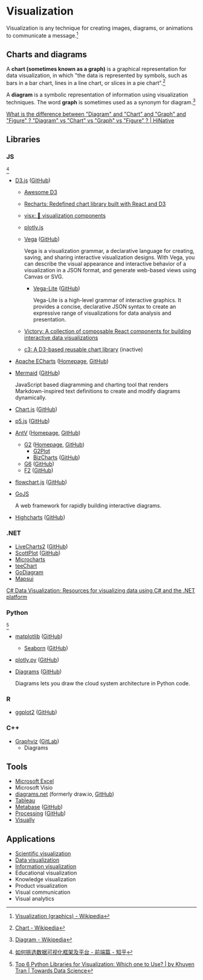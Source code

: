 # Visualization
Visualization is any technique for creating images, diagrams, or animations to communicate a message.[^wiki]

## Charts and diagrams
A **chart (sometimes known as a graph)** is a graphical representation for data visualization, in which "the data is represented by symbols, such as bars in a bar chart, lines in a line chart, or slices in a pie chart".[^chart-wiki]

A **diagram** is a symbolic representation of information using visualization techniques. The word **graph** is sometimes used as a synonym for diagram.[^diagram-wiki]

[What is the difference between "Diagram" and "Chart" and "Graph" and "Figure" ? "Diagram" vs "Chart" vs "Graph" vs "Figure" ? | HiNative](https://hinative.com/questions/13093815)

[^chart-wiki]: [Chart - Wikipedia](https://en.wikipedia.org/wiki/Chart)
[^diagram-wiki]: [Diagram - Wikipedia](https://en.wikipedia.org/wiki/Diagram)

## Libraries
### JS
[^lib-js-wuduoyi]
- [D3.js](https://d3js.org/) ([GitHub](https://github.com/d3/d3))
  - [Awesome D3](https://github.com/wbkd/awesome-d3)
  - [Recharts: Redefined chart library built with React and D3](https://github.com/recharts/recharts)
  - [visx: 🐯 visualization components](https://github.com/airbnb/visx)
  - [plotly.js](https://github.com/plotly/plotly.js)
  - [Vega](https://vega.github.io/vega/) ([GitHub](https://github.com/vega/vega))
  
    Vega is a visualization grammar, a declarative language for creating, saving, and sharing interactive visualization designs. With Vega, you can describe the visual appearance and interactive behavior of a visualization in a JSON format, and generate web-based views using Canvas or SVG.
    
    - [Vega-Lite](https://vega.github.io/vega-lite/) ([GitHub](https://github.com/vega/vega-lite))
    
      Vega-Lite is a high-level grammar of interactive graphics. It provides a concise, declarative JSON syntax to create an expressive range of visualizations for data analysis and presentation.
  
  - [Victory: A collection of composable React components for building interactive data visualizations](https://github.com/FormidableLabs/victory)
  - [c3: A D3-based reusable chart library](https://github.com/c3js/c3) (inactive)
- [Apache ECharts](Libraries/ECharts/README.md) ([Homepage](https://echarts.apache.org/), [GitHub](https://github.com/apache/echarts))
- [Mermaid](https://mermaid.js.org/) ([GitHub](https://github.com/mermaid-js/mermaid))

  JavaScript based diagramming and charting tool that renders Markdown-inspired text definitions to create and modify diagrams dynamically.
- [Chart.js](https://www.chartjs.org/) ([GitHub](https://github.com/chartjs/Chart.js))
- [p5.js](https://p5js.org/) ([GitHub](https://github.com/processing/p5.js))
- [AntV](Libraries/AntV/README.md) ([Homepage](https://antv.vision/), [GitHub](https://github.com/antvis))
  - [G2](Libraries/AntV/G2.md) ([Homepage](https://g2.antv.vision/), [GitHub](https://github.com/antvis/G2))
    - [G2Plot](Libraries/AntV/G2Plot.md)
    - [BizCharts](https://bizcharts.taobao.com/) ([GitHub](https://github.com/alibaba/BizCharts))
  - [G6](https://g6.antv.vision/) ([GitHub](https://github.com/antvis/G6))
  - [F2](https://f2.antv.vision/) ([GitHub](https://github.com/antvis/F2))
- [flowchart.js](http://flowchart.js.org/) ([GitHub](https://github.com/adrai/flowchart.js))
- [GoJS](https://gojs.net/)

  A web framework for rapidly building interactive diagrams.
- [Highcharts](https://www.highcharts.com/) ([GitHub](https://github.com/highcharts/highcharts))

[^lib-js-wuduoyi]: [如何挑选数据可视化框架及平台 - 前端篇 - 知乎](https://zhuanlan.zhihu.com/p/149398216)

### .NET
- [LiveCharts2](https://lvcharts.com/) ([GitHub](https://github.com/beto-rodriguez/LiveCharts2))
- [ScottPlot](https://scottplot.net) ([GitHub](https://github.com/ScottPlot/ScottPlot))
- [Microcharts](https://github.com/microcharts-dotnet/Microcharts)
- [teeChart](https://www.steema.com/)
- [GoDiagram](https://godiagram.com/)
- [Mapsui](https://github.com/Mapsui/Mapsui)

[C# Data Visualization: Resources for visualizing data using C# and the .NET platform](https://github.com/swharden/Csharp-Data-Visualization)

### Python
[^lib-py-khuyen]
- [matplotlib](https://matplotlib.org/) ([GitHub](https://github.com/matplotlib/matplotlib))
  - [Seaborn](https://seaborn.pydata.org/) ([GitHub](https://github.com/mwaskom/seaborn))
- [plotly.py](https://plotly.com/python/) ([GitHub](https://github.com/plotly/plotly.py))
- [Diagrams](https://diagrams.mingrammer.com/) ([GitHub](https://github.com/mingrammer/diagrams))

  Diagrams lets you draw the cloud system architecture in Python code.

[^lib-py-khuyen]: [Top 6 Python Libraries for Visualization: Which one to Use? | by Khuyen Tran | Towards Data Science](https://towardsdatascience.com/top-6-python-libraries-for-visualization-which-one-to-use-fe43381cd658)

### R
- [ggplot2](https://ggplot2.tidyverse.org/) ([GitHub](https://github.com/tidyverse/ggplot2))

### C++
- [Graphviz](https://graphviz.org/) ([GitLab](https://gitlab.com/graphviz/graphviz))
  - Diagrams

## Tools
- [Microsoft Excel](https://www.microsoft.com/microsoft-365/excel)
- Microsoft Visio
- [diagrams.net](https://www.diagrams.net/) (formerly draw.io, [GitHub](https://github.com/jgraph/drawio))
- [Tableau](Tools/Tableau.md)
- [Metabase](https://www.metabase.com/) ([GitHub](https://github.com/metabase/metabase))
- [Processing](https://processing.org/) ([GitHub](https://github.com/processing/processing4))
- [Visually](https://visual.ly/)

## Applications
- [Scientific visualization](https://en.wikipedia.org/wiki/Scientific_visualization)
- [Data visualization](https://en.wikipedia.org/wiki/Data_visualization)
- [Information visualization](https://en.wikipedia.org/wiki/Information_visualization)
- Educational visualization
- Knowledge visualization
- Product visualization
- Visual communication
- Visual analytics

[^wiki]: [Visualization (graphics) - Wikipedia](https://en.wikipedia.org/wiki/Visualization_(graphics)#Information_visualization)